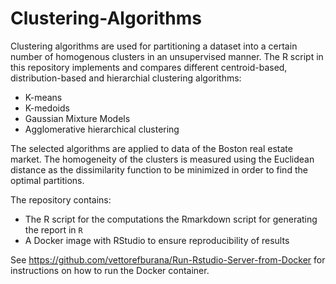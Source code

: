 # Clustering-Algorithms

Clustering algorithms are used for partitioning a dataset into a certain number of homogenous clusters in an unsupervised manner. The R script in this repository implements and compares different centroid-based, distribution-based and hierarchial clustering algorithms:

* K-means
* K-medoids
* Gaussian Mixture Models
* Agglomerative hierarchical clustering

The selected algorithms are applied to data of the Boston real estate market. The homogeneity of the clusters is measured using the Euclidean distance as the dissimilarity function to be minimized in order to find the optimal partitions. 

The repository contains: 
* The R script for the computations the  Rmarkdown script for generating the report in ```R``` 
* A Docker image with RStudio to ensure reproducibility of results 

See https://github.com/vettorefburana/Run-Rstudio-Server-from-Docker for instructions on how to run the Docker container. 
